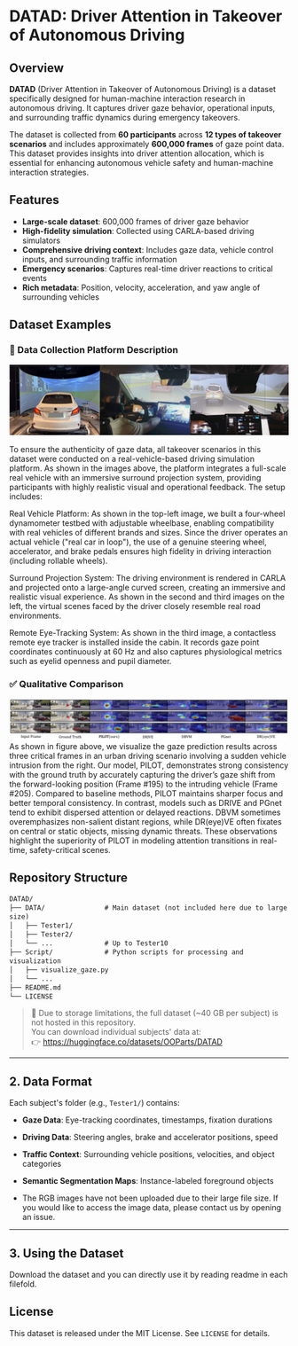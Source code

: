 
# DATAD: Driver Attention in Takeover of Autonomous Driving

## Overview

**DATAD** (Driver Attention in Takeover of Autonomous Driving) is a dataset specifically designed for human-machine interaction research in autonomous driving. It captures driver gaze behavior, operational inputs, and surrounding traffic dynamics during emergency takeovers. 

The dataset is collected from **60 participants** across **12 types of takeover scenarios** and includes approximately **600,000 frames** of gaze point data. This dataset provides insights into driver attention allocation, which is essential for enhancing autonomous vehicle safety and human-machine interaction strategies.

## Features
- **Large-scale dataset**: 600,000 frames of driver gaze behavior
- **High-fidelity simulation**: Collected using CARLA-based driving simulators
- **Comprehensive driving context**: Includes gaze data, vehicle control inputs, and surrounding traffic information
- **Emergency scenarios**: Captures real-time driver reactions to critical events
- **Rich metadata**: Position, velocity, acceleration, and yaw angle of surrounding vehicles


## Dataset Examples

### 🧪 Data Collection Platform Description
![Data Collection Platform](https://github.com/OOPartsfili/DATAD/raw/main/image/equip.png)

To ensure the authenticity of gaze data, all takeover scenarios in this dataset were conducted on a real-vehicle-based driving simulation platform. As shown in the images above, the platform integrates a full-scale real vehicle with an immersive surround projection system, providing participants with highly realistic visual and operational feedback. The setup includes:

Real Vehicle Platform: As shown in the top-left image, we built a four-wheel dynamometer testbed with adjustable wheelbase, enabling compatibility with real vehicles of different brands and sizes. Since the driver operates an actual vehicle ("real car in loop"), the use of a genuine steering wheel, accelerator, and brake pedals ensures high fidelity in driving interaction (including rollable wheels).

Surround Projection System: The driving environment is rendered in CARLA and projected onto a large-angle curved screen, creating an immersive and realistic visual experience. As shown in the second and third images on the left, the virtual scenes faced by the driver closely resemble real road environments.

Remote Eye-Tracking System: As shown in the third image, a contactless remote eye tracker is installed inside the cabin. It records gaze point coordinates continuously at 60 Hz and also captures physiological metrics such as eyelid openness and pupil diameter.


### ✅ Qualitative Comparison
![Qualitative Comparison](https://github.com/OOPartsfili/DATAD/raw/main/image/output_check.png)
As shown in figure above, we visualize the gaze prediction results across three critical frames in an urban driving scenario involving a sudden vehicle intrusion from the right. Our model, PILOT, demonstrates strong consistency with the ground truth by accurately capturing the driver’s gaze shift from the forward-looking position (Frame #195) to the intruding vehicle (Frame #205). Compared to baseline methods, PILOT maintains sharper focus and better temporal consistency. In contrast, models such as DRIVE and PGnet tend to exhibit dispersed attention or delayed reactions. DBVM sometimes overemphasizes non-salient distant regions, while DR(eye)VE often fixates on central or static objects, missing dynamic threats. These observations highlight the superiority of PILOT in modeling attention transitions in real-time, safety-critical scenes.


## Repository Structure

```
DATAD/
├── DATA/               # Main dataset (not included here due to large size)
│   ├── Tester1/
│   ├── Tester2/
│   └── ...             # Up to Tester10
├── Script/             # Python scripts for processing and visualization
│   ├── visualize_gaze.py
│   └── ...
├── README.md
└── LICENSE
```

> 💾 Due to storage limitations, the full dataset (~40 GB per subject) is not hosted in this repository.  
> You can download individual subjects' data at:  
> 👉 https://huggingface.co/datasets/OOParts/DATAD

---

## 2. Data Format

Each subject's folder (e.g., `Tester1/`) contains:
- **Gaze Data**: Eye-tracking coordinates, timestamps, fixation durations
- **Driving Data**: Steering angles, brake and accelerator positions, speed
- **Traffic Context**: Surrounding vehicle positions, velocities, and object categories
- **Semantic Segmentation Maps**: Instance-labeled foreground objects
  
- The RGB images have not been uploaded due to their large file size. If you would like to access the image data, please contact us by opening an issue.
---

## 3. Using the Dataset

Download the dataset and you can directly use it by reading readme in each filefold.


## License

This dataset is released under the MIT License. See `LICENSE` for details.
